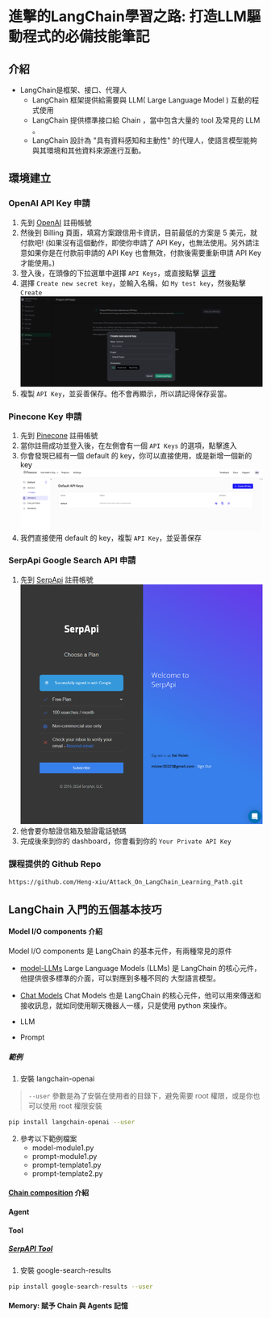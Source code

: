 # 進擊的LangChain學習之路: 打造LLM驅動程式的必備技能筆記

## 介紹

- LangChain是框架、接口、代理人
    - LangChain 框架提供給需要與 LLM( Large Language Model ) 互動的程式使用
    - LangChain 提供標準接口給 Chain ，當中包含大量的 tool 及常見的 LLM 。
    - LangChain 設計為 "具有資料感知和主動性" 的代理人，使語言模型能夠與其環境和其他資料來源進行互動。

## 環境建立

### OpenAI API Key 申請

1. 先到 [OpenAI](https://platform.openai.com/) 註冊帳號
2. 然後到 Billing 頁面，填寫方案跟信用卡資訊，目前最低的方案是 5 美元，就付款吧! (如果沒有這個動作，即使你申請了 API Key，也無法使用。另外請注意如果你是在付款前申請的 API Key 也會無效，付款後需要重新申請 API Key 才能使用。)
2. 登入後，在頭像的下拉選單中選擇 `API Keys`，或直接點擊 [這裡](https://platform.openai.com/api-keys)
3. 選擇 `Create new secret key`，並輸入名稱，如 `My test key`，然後點擊 `Create`
![alt text](image.png)
4. 複製 `API Key`，並妥善保存。他不會再顯示，所以請記得保存妥當。

### Pinecone Key 申請

1. 先到 [Pinecone](https://www.pinecone.io/) 註冊帳號
2. 當你註冊成功並登入後，在左側會有一個 `API Keys` 的選項，點擊進入
3. 你會發現已經有一個 default 的 key，你可以直接使用，或是新增一個新的 key
![alt text](image-2.png)
4. 我們直接使用 default 的 key，複製 `API Key`，並妥善保存

### SerpApi Google Search API 申請

1. 先到 [SerpApi](https://serpapi.com/) 註冊帳號
![alt text](image-1.png)
2. 他會要你驗證信箱及驗證電話號碼
3. 完成後來到你的 dashboard，你會看到你的 `Your Private API Key`

### 課程提供的 Github Repo

```bash
https://github.com/Heng-xiu/Attack_On_LangChain_Learning_Path.git
```

## LangChain 入門的五個基本技巧

#### Model I/O components 介紹

Model I/O components 是 LangChain 的基本元件，有兩種常見的原件
- [model-LLMs](https://python.langchain.com/docs/modules/model_io/llms/)
    Large Language Models (LLMs) 是 LangChain 的核心元件，他提供很多標準的介面，可以對應到多種不同的 大型語言模型。
- [Chat Models](https://python.langchain.com/docs/modules/model_io/chat/)
    Chat Models 也是 LangChain 的核心元件，他可以用來傳送和接收訊息，就如同使用聊天機器人一樣，只是使用 python 來操作。

- LLM

- Prompt

##### 範例
1. 安裝 langchain-openai
> `--user` 參數是為了安裝在使用者的目錄下，避免需要 root 權限，或是你也可以使用 root 權限安裝
```bash
pip install langchain-openai --user
```
2. 參考以下範例檔案
    - model-module1.py
    - prompt-module1.py
    - prompt-template1.py
    - prompt-template2.py

#### [Chain composition](https://python.langchain.com/v0.1/docs/modules/chains/) 介紹

#### Agent

#### Tool

##### [SerpAPI Tool](https://python.langchain.com/v0.1/docs/integrations/tools/serpapi/)

1. 安裝 google-search-results
```bash
pip install google-search-results --user
```

#### Memory: 賦予 Chain 與 Agents 記憶

